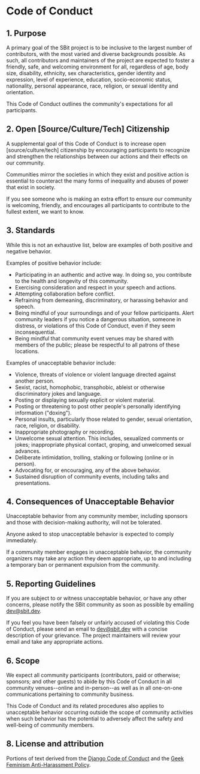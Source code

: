 # Code of Conduct

## 1. Purpose

A primary goal of the SBit project is to be inclusive to the largest number of contributors, with the most varied and diverse backgrounds possible. As such, all contributors and maintainers of the project are expected to foster a friendly, safe, and welcoming environment for all, regardless of age, body size, disability, ethnicity, sex characteristics, gender identity and expression, level of experience, education, socio-economic status, nationality, personal appearance, race, religion, or sexual identity and orientation.

This Code of Conduct outlines the community's expectations for all participants.

## 2. Open [Source/Culture/Tech] Citizenship

A supplemental goal of this Code of Conduct is to increase open [source/culture/tech] citizenship by encouraging participants to recognize and strengthen the relationships between our actions and their effects on our community.

Communities mirror the societies in which they exist and positive action is essential to counteract the many forms of inequality and abuses of power that exist in society.

If you see someone who is making an extra effort to ensure our community is welcoming, friendly, and encourages all participants to contribute to the fullest extent, we want to know.

## 3. Standards

While this is not an exhaustive list, below are examples of both positive and negative behavior.

Examples of positive behavior include:

- Participating in an authentic and active way. In doing so, you contribute to the health and longevity of this community.
- Exercising consideration and respect in your speech and actions.
- Attempting collaboration before conflict.
- Refraining from demeaning, discriminatory, or harassing behavior and speech.
- Being mindful of your surroundings and of your fellow participants. Alert community leaders if you notice a dangerous situation, someone in distress, or violations of this Code of Conduct, even if they seem inconsequential.
- Being mindful that community event venues may be shared with members of the public; please be respectful to all patrons of these locations.

Examples of unacceptable behavior include:

- Violence, threats of violence or violent language directed against another person.
- Sexist, racist, homophobic, transphobic, ableist or otherwise discriminatory jokes and language.
- Posting or displaying sexually explicit or violent material.
- Posting or threatening to post other people's personally identifying information ("doxing").
- Personal insults, particularly those related to gender, sexual orientation, race, religion, or disability.
- Inappropriate photography or recording.
- Unwelcome sexual attention. This includes, sexualized comments or jokes; inappropriate physical contact, groping, and unwelcomed sexual advances.
- Deliberate intimidation, trolling, stalking or following (online or in person).
- Advocating for, or encouraging, any of the above behavior.
- Sustained disruption of community events, including talks and presentations.

## 4. Consequences of Unacceptable Behavior

Unacceptable behavior from any community member, including sponsors and those with decision-making authority, will not be tolerated.

Anyone asked to stop unacceptable behavior is expected to comply immediately.

If a community member engages in unacceptable behavior, the community organizers may take any action they deem appropriate, up to and including a temporary ban or permanent expulsion from the community.

## 5. Reporting Guidelines

If you are subject to or witness unacceptable behavior, or have any other concerns, please notify the SBit community as soon as possible by emailing dev@sbit.dev. 

If you feel you have been falsely or unfairly accused of violating this Code of Conduct, please send an email to dev@sbit.dev with a concise description of your grievance. The project maintainers will review your email and take any appropriate actions.

## 6. Scope

We expect all community participants (contributors, paid or otherwise; sponsors; and other guests) to abide by this Code of Conduct in all community venues--online and in-person--as well as in all one-on-one communications pertaining to community business.

This Code of Conduct and its related procedures also applies to unacceptable behavior occurring outside the scope of community activities when such behavior has the potential to adversely affect the safety and well-being of community members.

## 8. License and attribution

Portions of text derived from the [Django Code of Conduct](https://www.djangoproject.com/conduct/) and the [Geek Feminism Anti-Harassment Policy](http://geekfeminism.wikia.com/wiki/Conference_anti-harassment/Policy).